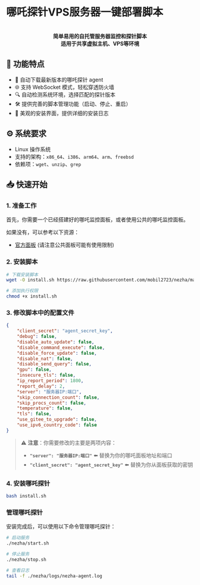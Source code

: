 # 哪吒探针VPS服务器一键部署脚本

<div align="center">
  <br/>
  <b>简单易用的自托管服务器监控和探针脚本</b>
  <br/>
  <b>适用于共享虚拟主机、VPS等环境</b>
</div>

## 🚀 功能特点

- 🔄 自动下载最新版本的哪吒探针 agent
- 🌐 支持 WebSocket 模式，轻松穿透防火墙
- 🔍 自动检测系统环境，选择匹配的探针版本
- 🛠️ 提供完善的脚本管理功能（启动、停止、重启）
- 🎨 美观的安装界面，提供详细的安装日志

## ⚙️ 系统要求

- Linux 操作系统
- 支持的架构：`x86_64`、`i386`、`arm64`、`arm`、`freebsd`
- 依赖项：`wget`、`unzip`、`grep`

## 📥 快速开始

### 1. 准备工作

首先，你需要一个已经搭建好的哪吒监控面板，或者使用公共的哪吒监控面板。

如果没有，可以参考以下资源：
- [官方面板](https://github.com/nezhahq/nezha) (请注意公共面板可能有使用限制)

### 2. 安装脚本

```bash
# 下载安装脚本
wget -O install.sh https://raw.githubusercontent.com/mobil2723/nezha/main/install.sh

# 添加执行权限
chmod +x install.sh
```

### 3. 修改脚本中的配置文件
```json
{
    "client_secret": "agent_secret_key",
    "debug": false,
    "disable_auto_update": false,
    "disable_command_execute": false,
    "disable_force_update": false,
    "disable_nat": false,
    "disable_send_query": false,
    "gpu": false,
    "insecure_tls": false,
    "ip_report_period": 1800,
    "report_delay": 2,
    "server": "服务器IP:端口",
    "skip_connection_count": false,
    "skip_procs_count": false,
    "temperature": false,
    "tls": false,
    "use_gitee_to_upgrade": false,
    "use_ipv6_country_code": false
}
```
> ⚠️ **注意**：你需要修改的主要是两项内容：
> - **`"server": "服务器IP:端口"`** ⬅️ 替换为你的哪吒面板地址和端口
> - **`"client_secret": "agent_secret_key"`** ⬅️ 替换为你从面板获取的密钥


### 4. 安装哪吒探针
```bash
bash install.sh
```



### 管理哪吒探针

安装完成后，可以使用以下命令管理哪吒探针：

```bash
# 启动服务
./nezha/start.sh

# 停止服务
./nezha/stop.sh

# 查看日志
tail -f ./nezha/logs/nezha-agent.log
```

